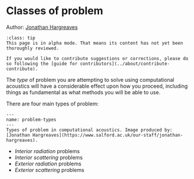 # Classes of problem
Author: [Jonathan Hargreaves](https://knowledgebase.acoustics.ac.uk/community/bios.html#jonathan-hargreaves)

```{admonition} Alpha mode!
:class: tip
This page is in alpha mode. That means its content has not yet been thoroughly reviewed.

If you would like to contribute suggestions or corrections, please do so following the [guide for contributors](../about/contribute-contribute).
```

The _type_ of problem you are attempting to solve using computational acoustics will have a considerable effect upon how you proceed, including things as fundamental as what methods you will be able to use.

There are four main types of problem:

```{figure} how-define-problem-problem-classes.JPG
---
name: problem-types
---
Types of problem in computational acoustics. Image produced by: [Jonathan Hargreaves](https://www.salford.ac.uk/our-staff/jonathan-hargreaves).
```

* *Interior radiation* problems 
* *Interior scattering* problems
* *Exterior radiation* problems
* *Exterior scattering* problems
